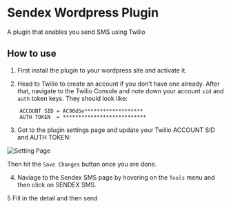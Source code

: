 # Sendex Wordpress Plugin


A plugin that enables you send SMS using Twilio

## How to use

1. First install the plugin to your wordpress site and activate it.

2. Head to Twilio to create an account if you don’t have one already. After that, navigate to the Twilio Console and note down your account `sid` and `auth` token keys. They should look like:

```
    ACCOUNT SID = AC90d5e*******************
    AUTH TOKEN  = ***************************
```

3. Got to the plugin settings page and update your Twilio ACCOUNT SID and AUTH TOKEN:

![Setting Page](https://s3.amazonaws.com/com.twilio.prod.twilio-docs/original_images/ta6bgcOB4dYlz66JAan2RWK8T7vdjrv8wXk2RKafy7MP31oRwhBIJ_dlMQ0Wzm3jo__XNiIaXw.png)

Then hit the `Save Changes` button once you are done.

4. Naviage to the Sendex SMS page by hovering on the `Tools` menu and then click on SENDEX SMS.

5 Fill in the detail and then send


